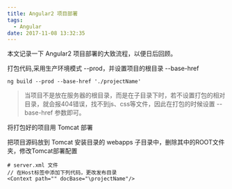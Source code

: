 ```yaml
---
title: Angular2 项目部署
tags:
  - Angular
date: 2017-11-08 13:32:35
---
```



本文记录一下 Angular2 项目部署的大致流程，以便日后回顾。

打包代码,采用生产环境模式 --prod，并设置项目的根目录 --base-href

```
ng build --prod --base-href './projectName'
```

> 当项目不是放在服务器的根目录，而是在子目录下时，若不设置打包的相对目录，就会报404错误，找不到js、css等文件，因此在打包的时候设置 --base-href 参数即可。

将打包好的项目用 Tomcat 部署

把项目源码放到 Tomcat 安装目录的 webapps 子目录中，删除其中的ROOT文件夹，修改Tomcat部署配置

```
# server.xml 文件
// 在Host标签中添加下列代码，更改发布目录
<Context path="" docBase="\projectName"/>
```